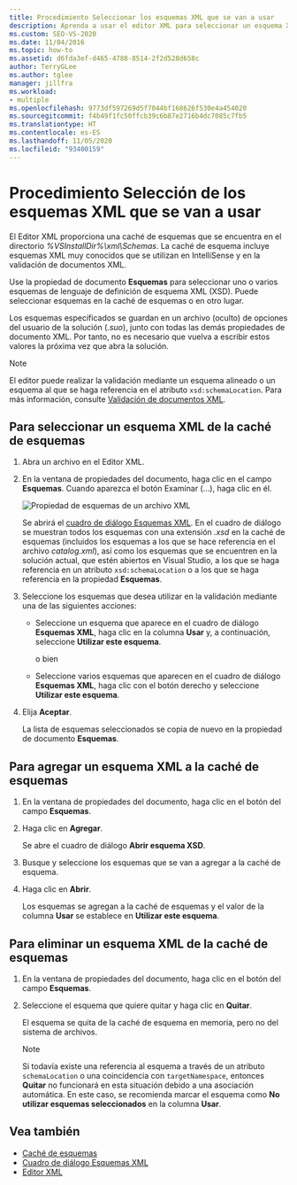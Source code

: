 ```yaml
---
title: Procedimiento Seleccionar los esquemas XML que se van a usar
description: Aprenda a usar el editor XML para seleccionar un esquema XML de la caché de esquemas que incluye esquemas XML conocidos que se usan para la validación de documentos XML e IntelliSense.
ms.custom: SEO-VS-2020
ms.date: 11/04/2016
ms.topic: how-to
ms.assetid: d6fda3ef-d465-4788-8514-2f2d528d658c
author: TerryGLee
ms.author: tglee
manager: jillfra
ms.workload:
- multiple
ms.openlocfilehash: 9773df597269d5f7044bf168626f530e4a454020
ms.sourcegitcommit: f4b49f1fc50ffcb39c6b87e2716b4dc7085c7fb5
ms.translationtype: HT
ms.contentlocale: es-ES
ms.lasthandoff: 11/05/2020
ms.locfileid: "93400159"
---
```

# <a name="how-to-select-the-xml-schemas-to-use"></a>Procedimiento Selección de los esquemas XML que se van a usar

El Editor XML proporciona una caché de esquemas que se encuentra en el directorio *%VSInstallDir%\xml\Schemas*. La caché de esquema incluye esquemas XML muy conocidos que se utilizan en IntelliSense y en la validación de documentos XML.

Use la propiedad de documento **Esquemas** para seleccionar uno o varios esquemas de lenguaje de definición de esquema XML (XSD). Puede seleccionar esquemas en la caché de esquemas o en otro lugar.

Los esquemas especificados se guardan en un archivo (oculto) de opciones del usuario de la solución (.*suo*), junto con todas las demás propiedades de documento XML. Por tanto, no es necesario que vuelva a escribir estos valores la próxima vez que abra la solución.

> [!NOTE]
> El editor puede realizar la validación mediante un esquema alineado o un esquema al que se haga referencia en el atributo `xsd:schemaLocation`. Para más información, consulte [Validación de documentos XML](../xml-tools/xml-document-validation.md).

## <a name="to-select-an-xml-schema-from-the-schema-cache"></a>Para seleccionar un esquema XML de la caché de esquemas

1. Abra un archivo en el Editor XML.

2. En la ventana de propiedades del documento, haga clic en el campo **Esquemas**. Cuando aparezca el botón Examinar (…), haga clic en él.

   ![Propiedad de esquemas de un archivo XML](media/properties-schemas.png)

   Se abrirá el [cuadro de diálogo Esquemas XML](xml-schemas-dialog-box.md). En el cuadro de diálogo se muestran todos los esquemas con una extensión *.xsd* en la caché de esquemas (incluidos los esquemas a los que se hace referencia en el archivo *catalog.xml*), así como los esquemas que se encuentren en la solución actual, que estén abiertos en Visual Studio, a los que se haga referencia en un atributo `xsd:schemaLocation` o a los que se haga referencia en la propiedad **Esquemas**.

3. Seleccione los esquemas que desea utilizar en la validación mediante una de las siguientes acciones:

   - Seleccione un esquema que aparece en el cuadro de diálogo **Esquemas XML**, haga clic en la columna **Usar** y, a continuación, seleccione **Utilizar este esquema**.

     o bien

   - Seleccione varios esquemas que aparecen en el cuadro de diálogo **Esquemas XML**, haga clic con el botón derecho y seleccione **Utilizar este esquema**.

4. Elija **Aceptar**.

   La lista de esquemas seleccionados se copia de nuevo en la propiedad de documento **Esquemas**.

## <a name="to-add-an-xml-schema-to-the-schema-cache"></a>Para agregar un esquema XML a la caché de esquemas

1. En la ventana de propiedades del documento, haga clic en el botón del campo **Esquemas**.

2. Haga clic en **Agregar**.

   Se abre el cuadro de diálogo **Abrir esquema XSD**.

3. Busque y seleccione los esquemas que se van a agregar a la caché de esquema.

4. Haga clic en **Abrir**.

   Los esquemas se agregan a la caché de esquemas y el valor de la columna **Usar** se establece en **Utilizar este esquema**.

## <a name="to-delete-an-xml-schema-from-the-schema-cache"></a>Para eliminar un esquema XML de la caché de esquemas

1. En la ventana de propiedades del documento, haga clic en el botón del campo **Esquemas**.

2. Seleccione el esquema que quiere quitar y haga clic en **Quitar**.

   El esquema se quita de la caché de esquema en memoria, pero no del sistema de archivos.

   > [!NOTE]
   > Si todavía existe una referencia al esquema a través de un atributo `schemaLocation` o una coincidencia con `targetNamespace`, entonces **Quitar** no funcionará en esta situación debido a una asociación automática. En este caso, se recomienda marcar el esquema como **No utilizar esquemas seleccionados** en la columna **Usar**.

## <a name="see-also"></a>Vea también

- [Caché de esquemas](../xml-tools/schema-cache.md)
- [Cuadro de diálogo Esquemas XML](../xml-tools/xml-schemas-dialog-box.md)
- [Editor XML](../xml-tools/xml-editor.md)
